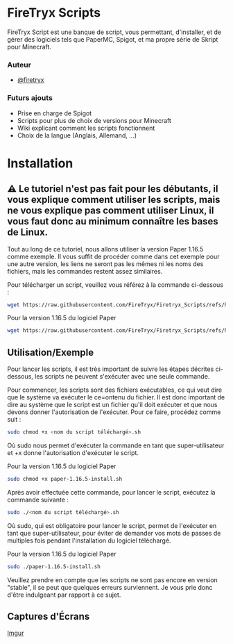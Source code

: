 
# FireTryx Scripts

FireTryx Script est une banque de script, vous permettant, d'installer, et de gérer des logiciels tels que PaperMC, Spigot, et ma propre série de Skript pour Minecraft.




### Auteur

- [@firetryx](https://www.github.com/FireTryx)


### Futurs ajouts

- Prise en charge de Spigot
- Scripts pour plus de choix de versions pour Minecraft
- Wiki explicant comment les scripts fonctionnent
- Choix de la langue (Anglais, Allemand, ...)


# Installation

⚠ Le tutoriel n'est pas fait pour les débutants, il vous explique comment utiliser les scripts, mais ne vous explique pas comment utiliser Linux, il vous faut donc au minimum connaître les bases de Linux.
---

Tout au long de ce tutoriel, nous allons utiliser la version Paper 1.16.5 comme exemple. Il vous suffit de procéder comme dans cet exemple pour une autre version, les liens ne seront pas les mêmes ni les noms des fichiers, mais les commandes restent assez similaires.


Pour télécharger un script, veuillez vous référez à la commande ci-dessous :

```sh
wget https://raw.githubusercontent.com/FireTryx/Firetryx_Scripts/refs/heads/development/<Logiciel>/<nom du script à installer>.sh
```
Pour la version 1.16.5 du logiciel Paper
```sh
wget https://raw.githubusercontent.com/FireTryx/Firetryx_Scripts/refs/heads/development/Paper/paper-1.16.5-install.sh
```
    
## Utilisation/Exemple

Pour lancer les scripts, il est très important de suivre les étapes décrites ci-dessous, les scripts ne peuvent s'exécuter avec une seule commande.

Pour commencer, les scripts sont des fichiers exécutables, ce qui veut dire que le système va exécuter le ce=ontenu du fichier. Il est donc important de dire au système que le script est un fichier qu'il doit exécuter et que nous devons donner l'autorisation de l'exécuter. Pour ce faire, procédez comme suit :

```sh
sudo chmod +x <nom du script téléchargé>.sh
```
Où sudo nous permet d'exécuter la commande en tant que super-utilisateur et +x donne l'autorisation d'exécuter le script.

Pour la version 1.16.5 du logiciel Paper
```sh
sudo chmod +x paper-1.16.5-install.sh
```

Après avoir effectuée cette commande, pour lancer le script, exécutez la commande suivante :

```sh
sudo ./<nom du script téléchargé>.sh
```
Où sudo, qui est obligatoire pour lancer le script, permet de l'exécuter en tant que super-utilisateur, pour éviter de demander vos mots de passes de multiples fois pendant l'installation du logiciel téléchargé.

Pour la version 1.16.5 du logiciel Paper
```sh
sudo ./paper-1.16.5-install.sh
```

Veuillez prendre en compte que les scripts ne sont pas encore en version "stable", il se peut que quelques erreurs surviennent. Je vous prie donc d'être indulgeant par rapport à ce sujet.


## Captures d'Écrans

[Imgur](https://imgur.com/t6bm2Zi)

